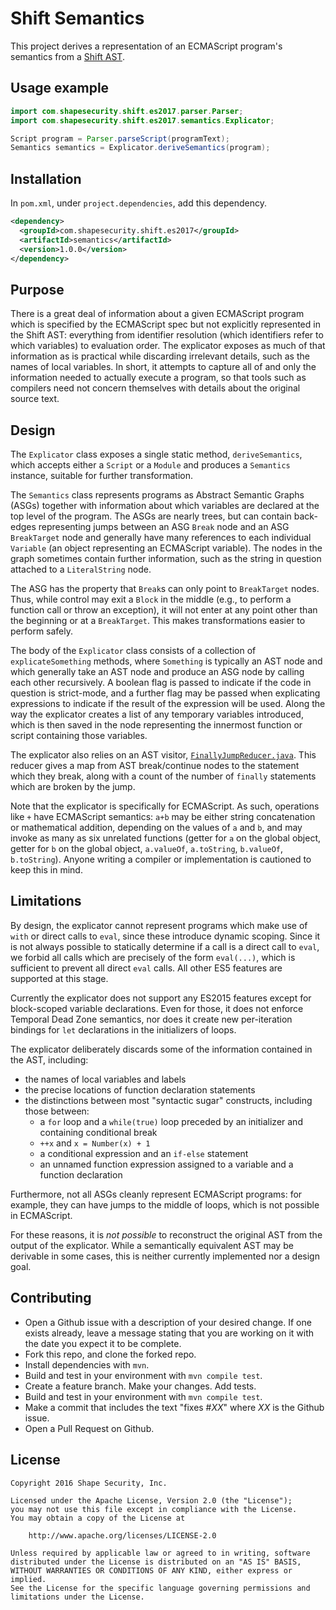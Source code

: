 Shift Semantics
===============

This project derives a representation of an ECMAScript program's semantics from a [Shift AST](https://github.com/shapesecurity/shift-spec).

## Usage example

```java
import com.shapesecurity.shift.es2017.parser.Parser;
import com.shapesecurity.shift.es2017.semantics.Explicator;

Script program = Parser.parseScript(programText);
Semantics semantics = Explicator.deriveSemantics(program);
```

## Installation

In `pom.xml`, under `project.dependencies`, add this dependency.

```xml
<dependency>
  <groupId>com.shapesecurity.shift.es2017</groupId>
  <artifactId>semantics</artifactId>
  <version>1.0.0</version>
</dependency>
```

## Purpose

There is a great deal of information about a given ECMAScript program which is specified by the ECMAScript spec but not explicitly represented in the Shift AST: everything from identifier resolution (which identifiers refer to which variables) to evaluation order. The explicator exposes as much of that information as is practical while discarding irrelevant details, such as the names of local variables. In short, it attempts to capture all of and only the information needed to actually execute a program, so that tools such as compilers need not concern themselves with details about the original source text.

## Design

The `Explicator` class exposes a single static method, `deriveSemantics`, which accepts either a `Script` or a `Module` and produces a `Semantics` instance, suitable for further transformation.

The `Semantics` class represents programs as Abstract Semantic Graphs (ASGs) together with information about which variables are declared at the top level of the program. The ASGs are nearly trees, but can contain back-edges representing jumps between an ASG `Break` node and an ASG `BreakTarget` node and generally have many references to each individual `Variable` (an object representing an ECMAScript variable). The nodes in the graph sometimes contain further information, such as the string in question attached to a `LiteralString` node.
 
The ASG has the property that `Break`s can only point to `BreakTarget` nodes. Thus, while control may exit a `Block` in the middle (e.g., to perform a function call or throw an exception), it will not enter at any point other than the beginning or at a `BreakTarget`. This makes transformations easier to perform safely.
 
The body of the `Explicator` class consists of a collection of `explicateSomething` methods, where `Something` is typically an AST node and which generally take an AST node and produce an ASG node by calling each other recursively. A boolean flag is passed to indicate if the code in question is strict-mode, and a further flag may be passed when explicating expressions to indicate if the result of the expression will be used. Along the way the explicator creates a list of any temporary variables introduced, which is then saved in the node representing the innermost function or script containing those variables.  

The explicator also relies on an AST visitor, [`FinallyJumpReducer.java`](src/main/java/com/shapesecurity/shift/semantics/visitor/FinallyJumpReducer.java). This reducer gives a map from AST break/continue nodes to the statement which they break, along with a count of the number of `finally` statements which are broken by the jump.

Note that the explicator is specifically for ECMAScript. As such, operations like `+` have ECMAScript semantics: `a+b` may be either string concatenation or mathematical addition, depending on the values of `a` and `b`, and may invoke as many as six unrelated functions (getter for `a` on the global object, getter for `b` on the global object, `a.valueOf`, `a.toString`, `b.valueOf`, `b.toString`). Anyone writing a compiler or implementation is cautioned to keep this in mind.

## Limitations

By design, the explicator cannot represent programs which make use of `with` or direct calls to `eval`, since these introduce dynamic scoping. Since it is not always possible to statically determine if a call is a direct call to `eval`, we forbid all calls which are precisely of the form `eval(...)`, which is sufficient to prevent all direct `eval` calls. All other ES5 features are supported at this stage.

Currently the explicator does not support any ES2015 features except for block-scoped variable declarations. Even for those, it does not enforce Temporal Dead Zone semantics, nor does it create new per-iteration bindings for `let` declarations in the initializers of loops.

The explicator deliberately discards some of the information contained in the AST, including:
* the names of local variables and labels
* the precise locations of function declaration statements
* the distinctions between most "syntactic sugar" constructs, including those between:
  * a `for` loop and a `while(true)` loop preceded by an initializer and containing conditional break
  * `++x` and `x = Number(x) + 1`
  * a conditional expression and an `if-else` statement
  * an unnamed function expression assigned to a variable and a function declaration

Furthermore, not all ASGs cleanly represent ECMAScript programs: for example, they can have jumps to the middle of loops, which is not possible in ECMAScript.

For these reasons, it is *not possible* to reconstruct the original AST from the output of the explicator. While a semantically equivalent AST may be derivable in some cases, this is neither currently implemented nor a design goal.

## Contributing

* Open a Github issue with a description of your desired change. If one exists already, leave a message stating that you are working on it with the date you expect it to be complete.
* Fork this repo, and clone the forked repo.
* Install dependencies with `mvn`.
* Build and test in your environment with `mvn compile test`.
* Create a feature branch. Make your changes. Add tests.
* Build and test in your environment with `mvn compile test`.
* Make a commit that includes the text "fixes #*XX*" where *XX* is the Github issue.
* Open a Pull Request on Github.

## License

    Copyright 2016 Shape Security, Inc.

    Licensed under the Apache License, Version 2.0 (the "License");
    you may not use this file except in compliance with the License.
    You may obtain a copy of the License at

        http://www.apache.org/licenses/LICENSE-2.0

    Unless required by applicable law or agreed to in writing, software
    distributed under the License is distributed on an "AS IS" BASIS,
    WITHOUT WARRANTIES OR CONDITIONS OF ANY KIND, either express or implied.
    See the License for the specific language governing permissions and
    limitations under the License.
